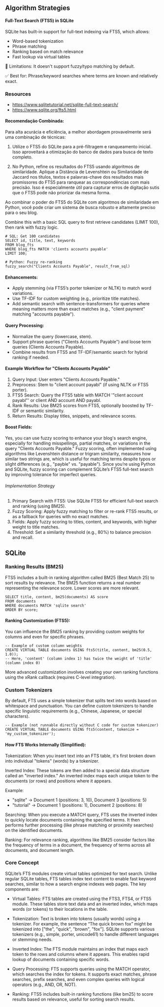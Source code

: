 

## Algorithm Strategies

#### Full-Text Search (FTS5) in SQLite

SQLite has built-in support for full-text indexing via FTS5, which allows:

- Word-based tokenization
- Phrase matching
- Ranking based on match relevance
- Fast lookup via virtual tables

📌 Limitations: It doesn't support fuzzy/typo matching by default.

✅ Best for: Phrase/keyword searches where terms are known and relatively exact.

### Resources

- https://www.sqlitetutorial.net/sqlite-full-text-search/
- https://www.sqlite.org/fts5.html


#### Recomendação Combinada:

Para alta acurácia e eficiência, a melhor abordagem provavelmente será uma combinação de técnicas:

1. Utilize o FTS5 do SQLite para a pré-filtragem e ranqueamento inicial. Isso aproveitará a otimização do banco de dados para busca de texto completo.

2. No Python, refine os resultados do FTS5 usando algoritmos de similaridade. Aplique a Distância de Levenshtein ou Similaridade de Jaccard nos títulos, textos e palavras-chave dos resultados mais promissores do FTS5 para ranquear as correspondências com mais precisão. Isso é especialmente útil para capturar erros de digitação sutis que o FTS5 pode não priorizar da mesma forma.

Ao combinar o poder do FTS5 do SQLite com algoritmos de similaridade em Python, você pode criar um sistema de busca robusto e altamente preciso para o seu blog.

Combine this with a basic SQL query to first retrieve candidates (LIMIT 100), then rank with fuzzy logic.


```
# SQL: Get 100 candidates
SELECT id, title, text, keywords 
FROM blog_fts 
WHERE blog_fts MATCH 'clients accounts payable'
LIMIT 100;

# Python: Fuzzy re-ranking
fuzzy_search("Clients Accounts Payable", result_from_sql)
```

#### Enhancements:

- Apply stemming (via FTS5’s porter tokenizer or NLTK) to match word variations.
- Use TF-IDF for custom weighting (e.g., prioritize title matches).
- Add semantic search with sentence-transformers for queries where meaning matters more than exact matches (e.g., "client payment" matching "accounts payable").

#### Query Processing:

- Normalize the query (lowercase, stem).
- Support phrase queries ("Clients Accounts Payable") and loose term queries (Clients Accounts Payable).
- Combine results from FTS5 and TF-IDF/semantic search for hybrid ranking if needed.

#### Example Workflow for "Clients Accounts Payable"

1. Query Input: User enters "Clients Accounts Payable."
2. Preprocess: Stem to "client account payabl" (if using NLTK or FTS5 porter).
3. FTS5 Search: Query the FTS5 table with MATCH '"client account payabl"' or client AND account AND payabl.
4. Rank Results: Use BM25 scores from FTS5, optionally boosted by TF-IDF or semantic similarity.
5. Return Results: Display titles, snippets, and relevance scores.

#### Boost Fields: 

Yes, you can use fuzzy scoring to enhance your blog's search engine, especially for handling misspellings, partial matches, or variations in the query "Clients Accounts Payable." Fuzzy scoring, often implemented using algorithms like Levenshtein distance or trigram similarity, measures how similar two strings are, which is useful for matching terms despite typos or slight differences (e.g., "payble" vs. "payable"). Since you’re using Python and SQLite, fuzzy scoring can complement SQLite’s FTS5 full-text search by improving tolerance for imperfect queries.

###### Implementation Strategy

1. Primary Search with FTS5: Use SQLite FTS5 for efficient full-text search and ranking (using BM25).
2. Fuzzy Scoring: Apply fuzzy matching to filter or re-rank FTS5 results, or as a fallback for queries with no exact matches.
3. Fields: Apply fuzzy scoring to titles, content, and keywords, with higher weight to title matches.
4. Threshold: Set a similarity threshold (e.g., 80%) to balance precision and recall.

## SQLite

### Ranking Results (BM25)

FTS5 includes a built-in ranking algorithm called BM25 (Best Match 25) to sort results by relevance. The BM25 function returns a real number representing the relevance score. Lower scores are more relevant.

```
SELECT title, content, bm25(documents) AS score
FROM documents
WHERE documents MATCH 'sqlite search'
ORDER BY score;
```

#### Ranking Customization (FTS5):

You can influence the BM25 ranking by providing custom weights for columns and even for specific phrases.

```
-- Example of custom column weights
CREATE VIRTUAL TABLE documents USING fts5(title, content, bm25(0.5, 1.0));
-- Here, 'content' (column index 1) has twice the weight of 'title' (column index 0)
```

More advanced customization involves creating your own ranking functions using the xRank callback (requires C-level integration).

### Custom Tokenizers

By default, FTS uses a simple tokenizer that splits text into words based on whitespace and punctuation. You can define custom tokenizers to handle specific linguistic requirements (e.g., Chinese, Japanese, or special characters).

```
-- Example (not runnable directly without C code for custom tokenizer)
CREATE VIRTUAL TABLE documents USING fts5(content, tokenize = 'my_custom_tokenizer');
```

#### How FTS Works Internally (Simplified):

Tokenization: When you insert text into an FTS table, it's first broken down into individual "tokens" (words) by a tokenizer.

Inverted Index: These tokens are then added to a special data structure called an "inverted index." An inverted index maps each unique token to the documents (or rows) and positions where it appears.

Example:

- "sqlite" -> Document 1 (positions: 3, 10), Document 3 (positions: 5)
- "tutorial" -> Document 1 (positions: 1), Document 2 (positions: 8)

Searching: When you execute a MATCH query, FTS uses the inverted index to quickly locate documents containing the specified terms. It then performs further processing (like phrase matching or proximity searches) on the identified documents.

Ranking: For relevance ranking, algorithms like BM25 consider factors like the frequency of terms in a document, the frequency of terms across all documents, and document length.

### Core Concept
SQLite’s FTS modules create virtual tables optimized for text search. Unlike regular SQLite tables, FTS tables index text content to enable fast keyword searches, similar to how a search engine indexes web pages. The key components are:

- Virtual Tables: FTS tables are created using the FTS3, FTS4, or FTS5 module. These tables store text data and an inverted index, which maps words (or tokens) to their locations in the table.

- Tokenization: Text is broken into tokens (usually words) using a tokenizer. For example, the sentence “The quick brown fox” might be tokenized into ["the", "quick", "brown", "fox"]. SQLite supports various tokenizers (e.g., simple, porter, unicode61) to handle different languages or stemming needs.

- Inverted Index: The FTS module maintains an index that maps each token to the rows and columns where it appears. This enables rapid lookup of documents containing specific words.

- Query Processing: FTS supports queries using the MATCH operator, which searches the index for tokens. It supports exact matches, phrase searches, prefix searches, and even complex queries with logical operators (e.g., AND, OR, NOT).

- Ranking: FTS5 includes built-in ranking functions (like bm25) to score results based on relevance, useful for sorting search results.